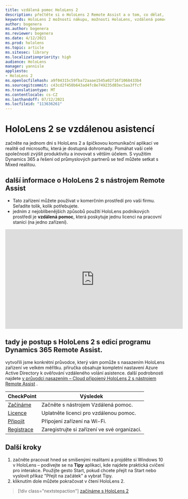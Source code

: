 ```yaml
---
title: vzdálená pomoc HoloLens 2
description: přečtěte si o HoloLens 2 Remote Assist a o tom, co dělat, když máte jednu ze svých vlastních.
keywords: HoloLens 2 možnosti nákupu, možnosti HoloLens, vzdálená pomoc
author: bogenera
ms.author: bogenera
ms.reviewer: bogenera
ms.date: 4/12/2021
ms.prod: hololens
ms.topic: article
ms.sitesec: library
ms.localizationpriority: high
audience: HoloLens
manager: yannisle
appliesto:
- HoloLens 2
ms.openlocfilehash: a9f04315c59fba72aaae1545a02f16f1068433b4
ms.sourcegitcommit: c43cd2f450b643ad4fc8e749235d03ec5aa3ffcf
ms.translationtype: MT
ms.contentlocale: cs-CZ
ms.lasthandoff: 07/12/2021
ms.locfileid: "113636261"
---
```

# <a name="hololens-2-with-remote-assist"></a>HoloLens 2 se vzdálenou asistencí

začněte na jednom dni s HoloLens 2 a špičkovou komunikační aplikací ve realitě od microsoftu, která je dostupná dohromady. Pomáhat vaší celé společnosti zvýšit produktivitu a inovovat s větším účelem. S využitím Dynamics 365 a řešení od průmyslových partnerů se teď můžete setkat s Mixed realitou.

## <a name="learn-about-hololens-2-with-remote-assist"></a>další informace o HoloLens 2 s nástrojem Remote Assist
- Tato zařízení můžete používat v komerčním prostředí pro vaši firmu. Seřadíte tolik, kolik potřebujete.
- jedním z nejoblíbenějších způsobů použití HoloLens podnikových prostředí je **vzdálená pomoc**, která poskytuje jednu licenci na pracovní stanici (na jedno zařízení).

<iframe width="560" height="315" src="https://www.youtube.com/embed/d3YT8j0yYl0" frameborder="0" allow="accelerometer; autoplay; clipboard-write; encrypted-media; gyroscope; picture-in-picture" allowfullscreen></iframe>

## <a name="heres-what-to-do-next-with-the-hololens-2-with-dynamics-365-remote-assist-edition"></a>tady je postup s HoloLens 2 s edicí programu Dynamics 365 Remote Assist.

vytvořili jsme konkrétní průvodce, který vám pomůže s nasazením HoloLens zařízení ve velkém měřítku. příručka obsahuje kompletní nastavení Azure Active Directory k ověřování vzdáleného volání asistence. další podrobnosti najdete [v průvodci nasazením – Cloud připojený HoloLens 2 s nástrojem Remote Assist](hololens2-cloud-connected-overview.md) .

| CheckPoint  | Výsledek                                |
|-------------|----------------------------------------|
| [Začínáme](/dynamics365/mixed-reality/remote-assist/overview-hololens) | Začněte s nástrojem Vzdálená pomoc.        |
| [Licence](/dynamics365/mixed-reality/remote-assist/deploy-remote-assist#add-and-assign-licenses)     | Uplatněte licenci pro vzdálenou pomoc.      |
| [Připojit](/hololens/hololens-network)     | Připojení zařízení na Wi-Fi.       |
| [Registrace](/hololens/hololens-enroll-mdm)      | Zaregistrujte si zařízení ve své organizaci. |

## <a name="next-steps"></a>Další kroky

1. začněte pracovat hned se smíšenými realitami a projděte si Windows 10 v HoloLens – podívejte se na **Tipy** aplikaci, kde najdete praktická cvičení pro interakce. Použijte gesto Start, pokud chcete přejít na Start nebo vyslovit příkaz "Přejít na začátek" a vybrat Tipy.
1. kliknutím dole můžete pokračovat v čtení HoloLens 2.

> [!div class="nextstepaction"]
> [začínáme s HoloLens 2](hololens2-basic-usage.md)
